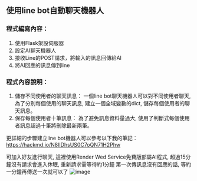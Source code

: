 ## 使用line bot自動聊天機器人
### 程式編寫內容：
1. 使用Flask架設伺服器
2. 設定AI聊天機器人
3. 接收Line的POST請求，將輸入的訊息回傳給AI
4. 將AI回應的訊息傳到line

### 程式內容說明：
1. 儲存不同使用者的聊天訊息：
   一個line bot聊天機器人可以對不同使用者聊天, 為了分別每個使用的聊天訊息, 建立一個全域變數的dict, 儲存每個使用者的聊天訊息。
2. 保存每個使用者十筆訊息：
   為了避免訊息資料量過大, 使用了判斷式每個使用者訊息超過十筆將刪除最新兩筆。

更詳細的步驟建立line bot機器人可以參考以下我的筆記：
https://hackmd.io/N8lIDhsUS0C7oQN71H2Phw

可加入好友進行聊天, 這裡使用Render Wed Service免費版部屬AI程式, 超過15分鐘沒有請求會進入休眠, 重新請求需等待約1分鐘
第一次傳訊息沒有回應的話, 等約一分鐘再傳送一次就可以了
![image](https://github.com/user-attachments/assets/f7f84f8c-0a26-4c16-9074-a859bb368ebf)
